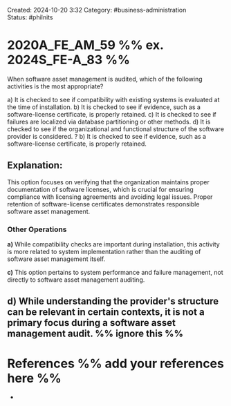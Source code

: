 Created: 2024-10-20 3:32
Category: #business-administration  
Status: #philnits 



# 2020A_FE_AM_59 %% ex. 2024S_FE-A_83 %%

When software asset management is audited, which of the following activities is the most appropriate? 

a) It is checked to see if compatibility with existing systems is evaluated at the time of installation. 
b) It is checked to see if evidence, such as a software-license certificate, is properly retained. 
c) It is checked to see if failures are localized via database partitioning or other methods. 
d) It is checked to see if the organizational and functional structure of the software provider is considered.
?
b) It is checked to see if evidence, such as a software-license certificate, is properly retained.
## **Explanation:**

This option focuses on verifying that the organization maintains proper documentation of software licenses, which is crucial for ensuring compliance with licensing agreements and avoiding legal issues. Proper retention of software-license certificates demonstrates responsible software asset management.
### Other Operations

**a)** While compatibility checks are important during installation, this activity is more related to system implementation rather than the auditing of software asset management itself.

**c)** This option pertains to system performance and failure management, not directly to software asset management auditing.

**d)** While understanding the provider's structure can be relevant in certain contexts, it is not a primary focus during a software asset management audit.
%% ignore this %%
---




# References %% add your references here %%
- 